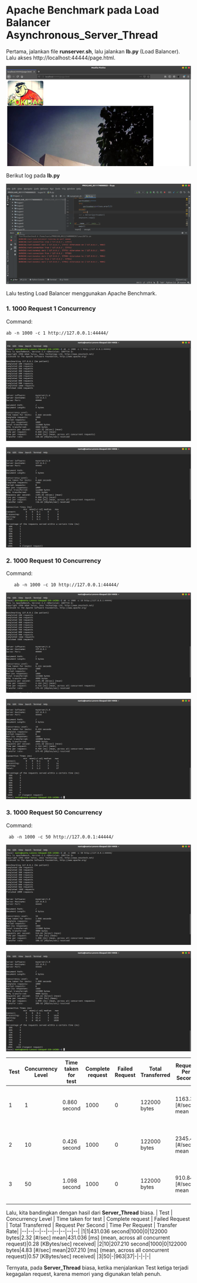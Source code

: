 
# Apache Benchmark pada Load Balancer Asynchronous_Server_Thread


Pertama, jalankan file **runserver.sh**, lalu jalankan **lb.py** (Load Balancer). Lalu akses http://localhost:44444/page.html.

![enter image description here](https://github.com/Armunz/PROGJAR_05111740000025/blob/master/tugas10/dokum/page.html.png?raw=true)

Berikut log pada **lb.py**

![enter image description here](https://github.com/Armunz/PROGJAR_05111740000025/blob/master/tugas10/dokum/log%20lb.py.png?raw=true)

Lalu testing Load Balancer menggunakan Apache Benchmark.

### 1. 1000 Request 1 Concurrency

Command:

    ab -n 1000 -c 1 http://127.0.0.1:44444/

![enter image description here](https://github.com/Armunz/PROGJAR_05111740000025/blob/master/tugas10/dokum/-n%201000%20-c%201.png?raw=true)

![enter image description here](https://github.com/Armunz/PROGJAR_05111740000025/blob/master/tugas10/dokum/-n%201000%20-c%201%20%282%29.png?raw=true)

### 2. 1000 Request 10 Concurrency

Command:

       ab -n 1000 -c 10 http://127.0.0.1:44444/

![enter image description here](https://github.com/Armunz/PROGJAR_05111740000025/blob/master/tugas10/dokum/-n%201000%20-c%2010.png?raw=true)

![enter image description here](https://github.com/Armunz/PROGJAR_05111740000025/blob/master/tugas10/dokum/-n%201000%20-c%2010%20%282%29.png?raw=true)

### 3. 1000 Request 50 Concurrency

Command:

     ab -n 1000 -c 50 http://127.0.0.1:44444/

![enter image description here](https://github.com/Armunz/PROGJAR_05111740000025/blob/master/tugas10/dokum/-n%201000%20-c%2050.png?raw=true)

![enter image description here](https://github.com/Armunz/PROGJAR_05111740000025/blob/master/tugas10/dokum/-n%201000%20-c%2050%20%282%29.png?raw=true)

| Test | Concurrency Level | Time taken for test | Complete request | Failed Request | Total Transferred | Request Per Second | Time Per Request | Transfer Rate|
|--|--|--|--|--|--|--|--|--|
|1|1|0.860 second|1000|0|122000 bytes|1163.32 [#/sec] mean|0.860 [ms] (mean, across all concurrent request)|138.60 [KBytes/sec] received|
|2|10|0.426 second|1000|0|122000 bytes|2345.40 [#/sec] mean|0.426 [ms] (mean, across all concurrent request)|279.43 [KBytes/sec] received|
|3|50|1.098 second|1000|0|122000 bytes|910.84 [#/sec] mean|1.098 [ms] (mean, across all concurrent request)|108.52 [KBytes/sec] received|

Lalu, kita bandingkan dengan hasil dari **Server_Thread** biasa.
| Test | Concurrency Level | Time taken for test | Complete request | Failed Request | Total Transferred | Request Per Second | Time Per Request | Transfer Rate|
|--|--|--|--|--|--|--|--|--|
|1|1|431.036 second|1000|0|122000 bytes|2.32 [#/sec] mean|431.036 [ms] (mean, across all concurrent request)|0.28 [KBytes/sec] received|
|2|10|207.210 second|1000|0|122000 bytes|4.83 [#/sec] mean|207.210 [ms] (mean, across all concurrent request)|0.57 [KBytes/sec] received|
|3|50|-|963|37|-|-|-|-|

Ternyata, pada **Server_Thread** biasa, ketika menjalankan Test ketiga terjadi kegagalan request, karena memori yang digunakan telah penuh.
